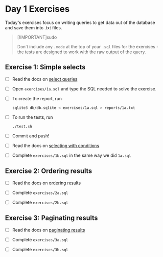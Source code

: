 # Day 1 Exercises

Today's exercises focus on writing queries to get data out of the database and
save them into .txt files.

> [!IMPORTANT]sudo
>
> Don't include any `.mode` at the top of your `.sql` files for the exercises -
> the tests are designed to work with the raw output of the query.

## Exercise 1: Simple selects

- [ ] Read the docs on
      [select queries](https://tech-docs.corndel.com/sql/select-queries.html)

- [ ] Open `exercises/1a.sql` and type the SQL needed to solve the exercise.

- [ ] To create the report, run

  ```bash
  sqlite3 db/db.sqlite < exercises/1a.sql > reports/1a.txt
  ```

- [ ] To run the tests, run

  ```bash
  ./test.sh
  ```

- [ ] Commit and push!

- [ ] Read the docs on
      [selecting with conditions](https://tech-docs.corndel.com/sql/select-queries.html)

- [ ] Complete `exercises/1b.sql` in the same way we did `1a.sql`

## Exercise 2: Ordering results

- [ ] Read the docs on
      [ordering results](https://tech-docs.corndel.com/sql/ordering-results.html)

- [ ] Complete `exercises/2a.sql`

- [ ] Complete `exercises/2b.sql`

## Exercise 3: Paginating results

- [ ] Read the docs on
      [paginating results](https://tech-docs.corndel.com/sql/limit-offset.html)

- [ ] Complete `exercises/3a.sql`

- [ ] Complete `exercises/3b.sql`
